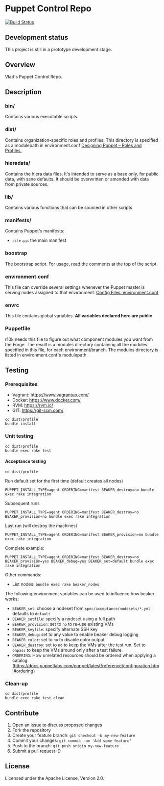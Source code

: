 # Puppet Control Repo
  [![Build Status](https://travis-ci.org/vghn/puppet.svg?branch=master)](https://travis-ci.org/vghn/puppet)

## Development status ##
This project is still in a prototype development stage.

## Overview
Vlad's Puppet Control Repo.

## Description
### bin/
Contains various executable scripts.

### dist/
Contains organization-specific roles and profiles.
This directory is specified as a modulepath in environment.conf
[Designing Puppet – Roles and Profiles.](http://www.craigdunn.org/2012/05/239/)

### hieradata/
Contains the hiera data files. It's intended to serve as a base only, for
public data, with sane defaults. It should be overwritten or amended with data
from private sources.

### lib/
Contains various functions that can be sourced in other scripts.

### manifests/
Contains Puppet's manifests:
  - `site.pp`: the main manifest

### boostrap
The bootstrap script. For usage, read the comments at the top of the script.

### environment.conf
This file can override several settings whenever the Puppet master is serving
nodes assigned to that environment.
[Config Files: environment.conf](https://docs.puppetlabs.com/puppet/latest/reference/config_file_environment.html)

### envrc
This file contains global variables.
**All variables declared here are public**

### Puppetfile
r10k needs this file to figure out what component modules you want from the
Forge. The result is a modules directory containing all the modules specified in
this file, for each environment/branch. The modules directory is listed in
environment.conf's modulepath.

## Testing
### Prerequisites

- Vagrant: https://www.vagrantup.com/
- Docker: https://www.docker.com/
- RVM: https://rvm.io/
- GIT: https://git-scm.com/

```
cd dist/profile
bundle install
```

### Unit testing
```
cd dist/profile
bundle exec rake test
```

#### Acceptance testing

```
cd dist/profile
```

Run default set for the first time (default creates all nodes)
```
PUPPET_INSTALL_TYPE=agent ORDERING=manifest BEAKER_destroy=no bundle exec rake integration
```

Subsequent runs
```
PUPPET_INSTALL_TYPE=agent ORDERING=manifest BEAKER_destroy=no BEAKER_provision=no bundle exec rake integration
```

Last run (will destroy the machines)
```
PUPPET_INSTALL_TYPE=agent ORDERING=manifest BEAKER_provision=no bundle exec rake integration
```

Complete example:
```
PUPPET_INSTALL_TYPE=agent ORDERING=manifest BEAKER_destroy=no BEAKER_provision=yes BEAKER_debug=yes BEAKER_set=default bundle exec rake integration
```

Other commands:
* List nodes: `bundle exec rake beaker_nodes`

The following environment variables can be used to influence how beaker works:

* `BEAKER_set`: choose a nodeset from `spec/acceptance/nodesets/*.yml`
                defaults to `default`
* `BEAKER_setfile`: specify a nodeset using a full path
* `BEAKER_provision`: set to `no` to re-use existing VMs
* `BEAKER_keyfile`: specify alternate SSH key
* `BEAKER_debug`: set to any value to enable beaker debug logging
* `BEAKER_color`: set to `no` to disable color output
* `BEAKER_destroy`: set to `no` to keep the VMs after the test run. Set to
                    `onpass` to keep the VMs around only after a test failure.
* `ORDERING`: How unrelated resources should be ordered when applying a
              catalog (https://docs.puppetlabs.com/puppet/latest/reference/configuration.html#ordering)

### Clean-up
```
cd dist/profile
bundle exec rake test_clean
```

## Contribute

1. Open an issue to discuss proposed changes
2. Fork the repository
3. Create your feature branch: `git checkout -b my-new-feature`
4. Commit your changes: `git commit -am 'Add some feature'`
5. Push to the branch: `git push origin my-new-feature`
6. Submit a pull request :D

## License
Licensed under the Apache License, Version 2.0.
